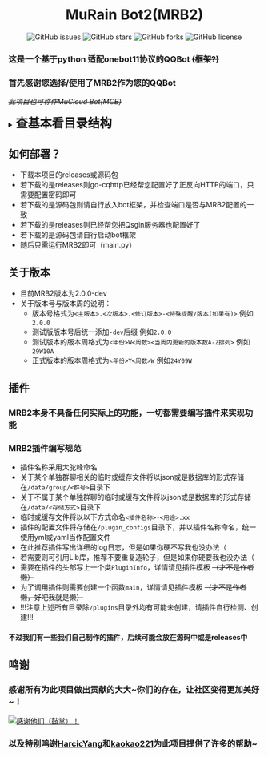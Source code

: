 # <div style="text-align: center;"> MuRain Bot2(MRB2)
<div style="text-align: center;">
   <p class="shields">
       <a href="https://github.com/xiaosuyyds/MuRainBot2/issues" style="text-decoration:none">
           <img src="https://img.shields.io/github/issues/xiaosuyyds/MuRainBot2.svg" alt="GitHub issues"/>
       </a>
       <a href="https://github.com/xiaosuyyds/MuRainBot2/stargazers" style="text-decoration:none" >
           <img src="https://img.shields.io/github/stars/xiaosuyyds/MuRainBot2.svg" alt="GitHub stars"/>
       </a>
       <a href="https://github.com/xiaosuyyds/MuRainBot2/network" style="text-decoration:none" >
           <img src="https://img.shields.io/github/forks/xiaosuyyds/MuRainBot2.svg" alt="GitHub forks"/>
       </a>
       <!--
       <a href="https://github.com/xiaosuyyds/MuRainBot2/actions">
           <img src="https://img.shields.io/github/actions/workflow/status/xiaosuyyds/MuRainBot2/vuepress-deploy.yml">
       </a>
       -->
       <a href="https://github.com/xiaosuyyds/MuRainBot2/blob/master/LICENSE" style="text-decoration:none" >
           <img src="https://img.shields.io/static/v1?label=LICENSE&message=GPL-3.0&color=lightrey" alt="GitHub license"/>
       </a>
   </p>
</div>

### 这是一个基于python 适配onebot11协议的QQBot ~~(框架?)~~
### 首先感谢您选择/使用了MRB2作为您的QQBot
~~*此项目也可称作MuCloud Bot(MCB)*~~



<details>
<summary><B><span style="font-size: x-large; ">查基本看目录结构</span></B></summary>

```
├─ data         MRB2及插件的临时/缓存文件
│   ├─ group
│   │   ├─ 123  群号为123相关的缓存文件
│   │   ...
│   ├─ json     不属于某个单独群聊的MRB2及插件的json临时/缓存文件
│   ...
├─ go-cqhttp    QQBot内核框架，此处以go-cqhttp示例
├─ Lib          MRB2的Lib库，插件和MRB2均需要依赖此Lib
│   ├─ MuRainLib.py   MRB2的Lib库之一
│   ├─ QQRichText.py  MRB2的Lib库之一
│   ├─ OnebotAPI.py   MRB2的Lib库之一
├─ logs
│   ├─ today.log       当日的日志
│   ├─ xxxx-xx-xx.log  以往的日志
│   ...
├─ plugins
│   ├─ xxx.py   xxx插件代码
│   ├─ yyy.py   yyy插件代码 
│   ...
├─ plugin_configs
│   ├─ xxx.yml  xxx插件的配置文件
│   ├─ yyy.yml  yyy插件的配置文件
│   ...
├─ config.yml   MRB2配置文件
├─ main.py      MRB2代码（运行这个即可启动）
└─ README.md    这个文件就不用解释了吧（？）
```

</details>


## 如何部署？
* 下载本项目的releases或源码包
* 若下载的是releases则go-cqhttp已经帮您配置好了正反向HTTP的端口，只需要配置密码即可
* 若下载的是源码包则请自行放入bot框架，并检查端口是否与MRB2配置的一致
* 若下载的是releases则已经帮您把Qsgin服务器也配置好了
* 若下载的是源码包请自行启动bot框架
* 随后只需运行MRB2即可（main.py）

## 关于版本
 * 目前MRB2版本为2.0.0-dev
 * 关于版本号与版本周的说明：
    * 版本号格式为`<主版本>.<次版本>.<修订版本>-<特殊提醒/版本(如果有)>` 例如`2.0.0`
    * 测试版版本号后统一添加`-dev`后缀 例如`2.0.0`
    * 测试版本的版本周格式为`<年份>W<周数><当周内更新的版本数A-Z排列>` 例如`29W10A`
    * 正式版本的版本周格式为`<年份>Y<周数>W` 例如`24Y09W`

## 插件
### MRB2本身不具备任何实际上的功能，一切都需要编写插件来实现功能
### MRB2插件编写规范

* 插件名称采用大驼峰命名
* 关于某个单独群聊相关的临时或缓存文件将以json或是数据库的形式存储在`/data/group/<群号>`目录下
* 关于不属于某个单独群聊的临时或缓存文件将以json或是数据库的形式存储在`/data/<存储方式>`目录下
* 临时或缓存文件将以以下方式命名`<插件名称>-<用途>.xx`
* 插件的配置文件将存储在`/plugin_configs`目录下，并以插件名称命名，统一使用yml或yaml当作配置文件
* 在此推荐插件写出详细的log日志，但是如果你硬不写我也没办法（
* 若需要则可引用Lib库，推荐不要重复造轮子，但是如果你硬要我也没办法（
* 需要在插件的头部写上一个类`PluginInfo`，详情请见插件模板 ~~（才不是作者懒）~~
* 为了调用插件则需要创建一个函数`main`，详情请见插件模板 ~~（才不是作者懒，好吧我就是懒）~~
* !!!注意上述所有目录除`/plugins`目录外均有可能未创建，请插件自行检测、创建!!!

#### 不过我们有一些我们自己制作的插件，后续可能会放在源码中或是releases中

## 鸣谢

### 感谢所有为此项目做出贡献的大大~你们的存在，让社区变得更加美好~！
<a href="https://github.com/xiaosuyyds/MuRainBot2/graphs/contributors">
  <img src="https://contrib.rocks/image?repo=xiaosuyyds/MuRainBot2&max=999" alt=感谢他们（鼓掌）！>
</a>

### 以及特别鸣谢[HarcicYang](https://github.com/HarcicYang)和[kaokao221](https://github.com/kaokao221)为此项目提供了许多的帮助~
